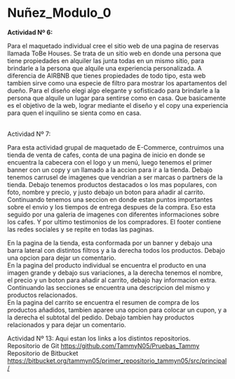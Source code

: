 # Nuñez_Modulo_0
**Actividad Nº 6:** <br> 
<p> Para el maquetado individual cree el sitio web de una pagina de reservas llamada ToBe Houses. Se trata de un sitio web en donde una persona que tiene propiedades en alquiler las junta todas en un mismo sitio, para brindarle a la persona que alquile una experiencia personalizada. A diferencia de AIRBNB que tienes propiedades de todo tipo, esta web tambien sirve como una especie de filtro para mostrar los apartamentos del dueño. Para el diseño elegi algo elegante y sofisticado para brindarle a la persona que alquile un lugar para sentirse como en casa. Que basicamente es el objetivo de la web, lograr mediante el diseño y el copy una experiencia para quen el inquilino se sienta como en casa. <p/> <br> 
Actividad Nº 7: 
<p> Para esta actividad grupal de maquetado de E-Commerce, contruimos una tienda de venta de cafes, conta de una pagina de inicio en donde se encuentra la cabecera con el logo y un menú, luego tenemos el primer banner con un copy y un llamado a la accion para ir a la tienda. Debajo tenemos carrusel de imagenes que vendrian a ser marcas o partners de la tienda. Debajo tenemos productos destacados o los mas populares, con foto, nombre y precio, y justo debajo un boton para añadir al carrito. Continuando tenemos una seccion en donde estan puntos importantes sobre el envio y los tiempos de entrega despues de la compra. Eso esta seguido por una galeria de imagenes con diferentes informaciones sobre los cafes. Y por ultimo testimonios de los compradores. El footer contiene las redes sociales y se repite en todas las paginas. <p/> 
En la pagina de la tienda, esta conformada por un banner y debajo una barra lateral con distintos filtros y a la derecha todos los productos. Debajo una opcion para dejar un comentario. <br>
En la pagina del producto individual se encuentra el producto en una imagen grande y debajo sus variaciones, a la derecha tenemos el nombre, el precio y un boton para añadir al carrito, debajo hay informacion extra. Continuando las secciones se encuentra una descripcion del mismo y productos relacionados. <br>
En la pagina del carrito se encuentra el resumen de compra de los productos añadidos, tambien aparee una opcion para colocar un cupon, y a la derecha el subtotal del pedido. Debajo tambien hay productos relacionados y para dejar un comentario.

Actividad Nº 13: Aqui estan los links a los distintos repositorios. <br>
Repositorio de Git https://github.com/TammyN05/Pruebas_Tammy <br>
Repositorio de Bitbucket https://bitbucket.org/tammyn05/primer_repositorio_tammyn05/src/principal/
